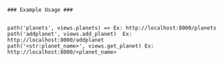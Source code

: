     ### Example Usage ###


    path('planets', views.planets) => Ex: http://localhost:8000/planets
    path('addplanet', views.add_planet)  Ex: http://localhost:8000/addplanet
    path('<str:planet_name>', views.get_planet) Ex: http://localhost:8000/<planet_name>
